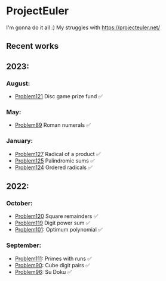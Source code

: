 # ProjectEuler
I'm gonna do it all :) 
My struggles with https://projecteuler.net/

## Recent works

## 2023:

### August:
- [Problem121](https://github.com/KubiakJakub01/ProjectEuler/blob/main/src/Problem121.py) Disc game prize fund :white_check_mark:
### May:
- [Problem89](https://github.com/KubiakJakub01/ProjectEuler/blob/main/src/Problem89/Problem89.py) Roman numerals :white_check_mark:
### January:
- [Problem127](https://github.com/KubiakJakub01/ProjectEuler/blob/main/src/Problem127.py) Radical of a product :white_check_mark:
- [Problem125](https://github.com/KubiakJakub01/ProjectEuler/blob/main/src/Problem125.py) Palindromic sums :white_check_mark:
- [Problem124](https://github.com/KubiakJakub01/ProjectEuler/blob/main/src/Problem124.py) Ordered radicals :white_check_mark:
## 2022:
### October:
- [Problem120](https://github.com/KubiakJakub01/ProjectEuler/blob/main/src/Problem120.py) Square remainders :white_check_mark:
- [Problem119](https://github.com/KubiakJakub01/ProjectEuler/blob/main/src/Problem119.py) Digit power sum :white_check_mark:
- [Problem101](https://github.com/KubiakJakub01/ProjectEuler/blob/main/src/Problem101.py): Optimum polynomial :white_check_mark:
### September:
- [Problem111](https://github.com/KubiakJakub01/ProjectEuler/blob/main/src/Problem111.py): Primes with runs :white_check_mark:
- [Problem90](https://github.com/KubiakJakub01/ProjectEuler/blob/main/src/Problem90.py): Cube digit pairs :white_check_mark:
- [Problem96](https://github.com/KubiakJakub01/ProjectEuler/blob/main/src/Problem96/Problem96.py): Su Doku :white_check_mark:

